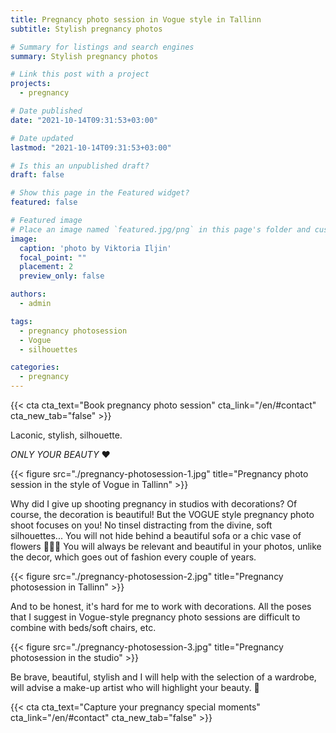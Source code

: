 ```yaml
---
title: Pregnancy photo session in Vogue style in Tallinn
subtitle: Stylish pregnancy photos 

# Summary for listings and search engines
summary: Stylish pregnancy photos 

# Link this post with a project
projects: 
  - pregnancy

# Date published
date: "2021-10-14T09:31:53+03:00"

# Date updated
lastmod: "2021-10-14T09:31:53+03:00"

# Is this an unpublished draft?
draft: false

# Show this page in the Featured widget?
featured: false

# Featured image
# Place an image named `featured.jpg/png` in this page's folder and customize its options here.
image:
  caption: 'photo by Viktoria Iljin'
  focal_point: ""
  placement: 2
  preview_only: false

authors:
  - admin

tags:
  - pregnancy photosession
  - Vogue
  - silhouettes

categories:
  - pregnancy
---
```

{{< cta cta_text="Book pregnancy photo session" cta_link="/en/#contact" cta_new_tab="false" >}}

Laconic, stylish, silhouette.

_ONLY YOUR BEAUTY_ ❤️

{{< figure src="./pregnancy-photosession-1.jpg" title="Pregnancy photo session in the style of Vogue in Tallinn" >}}

Why did I give up shooting pregnancy in studios with decorations?
Of course, the decoration is beautiful! But the VOGUE style pregnancy photo shoot focuses on you! No tinsel distracting from the divine, soft silhouettes... You will not hide behind a beautiful sofa or a chic vase of flowers 🤷🏼‍♀️ You will always be relevant and beautiful in your photos, unlike the decor, which goes out of fashion every couple of years.

{{< figure src="./pregnancy-photosession-2.jpg" title="Pregnancy photosession in Tallinn" >}}

And to be honest, it's hard for me to work with decorations. All the poses that I suggest in Vogue-style pregnancy photo sessions are difficult to combine with beds/soft chairs, etc.

{{< figure src="./pregnancy-photosession-3.jpg" title="Pregnancy photosession in the studio" >}}

Be brave, beautiful, stylish and I will help with the selection of a wardrobe, will advise a make-up artist who will highlight your beauty. 🥰

{{< cta cta_text="Capture your pregnancy special moments" cta_link="/en/#contact" cta_new_tab="false" >}}